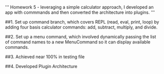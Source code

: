 '''
Homework 5 - leveraging a simple calculator approach, I developed an app with commmands and then converted the architecture into plugins.
'''

##1. Set up command branch, which covers REPL (read, eval, print, loop) by adding four basis calculator commands: add, subtract, multiply, and divide.

##2. Set up a menu command, which involved dynamically passing the list of command names to a new MenuCommand so it can display available commands.

##3. Achieved near 100% in testing file

##4. Developed Plugin Architecture

